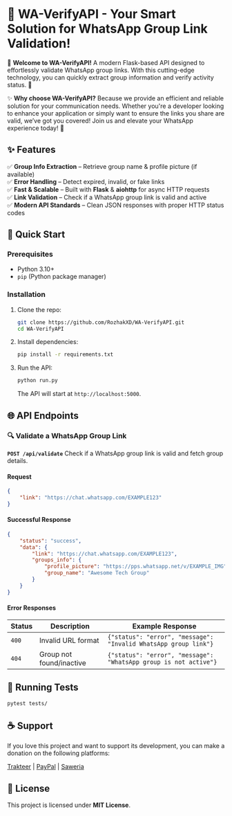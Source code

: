 # **🌟 WA-VerifyAPI - Your Smart Solution for WhatsApp Group Link Validation!**  

🔗 **Welcome to WA-VerifyAPI!** A modern Flask-based API designed to effortlessly validate WhatsApp group links. With this cutting-edge technology, you can quickly extract group information and verify activity status. 🚀

✨ **Why choose WA-VerifyAPI?** Because we provide an efficient and reliable solution for your communication needs. Whether you're a developer looking to enhance your application or simply want to ensure the links you share are valid, we’ve got you covered! Join us and elevate your WhatsApp experience today! 🌈

## **✨ Features**  
✅ **Group Info Extraction** – Retrieve group name & profile picture (if available)  
✅ **Error Handling** – Detect expired, invalid, or fake links  
✅ **Fast & Scalable** – Built with **Flask** & **aiohttp** for async HTTP requests  
✅ **Link Validation** – Check if a WhatsApp group link is valid and active  
✅ **Modern API Standards** – Clean JSON responses with proper HTTP status codes 

## **🚀 Quick Start**
### **Prerequisites**
- Python 3.10+
- `pip` (Python package manager)

### **Installation**
1. Clone the repo:  
   ```sh
   git clone https://github.com/RozhakXD/WA-VerifyAPI.git
   cd WA-VerifyAPI
   ```

2. Install dependencies:  
   ```sh
   pip install -r requirements.txt
   ```  

3. Run the API:  
   ```sh
   python run.py
   ```  

   The API will start at `http://localhost:5000`.

## **🌐 API Endpoints**
### **🔍 Validate a WhatsApp Group Link**
**`POST /api/validate`**
Check if a WhatsApp group link is valid and fetch group details.

#### **Request**
```json
{
    "link": "https://chat.whatsapp.com/EXAMPLE123"
}
```  

#### **Successful Response**
```json
{
    "status": "success",
    "data": {
        "link": "https://chat.whatsapp.com/EXAMPLE123",
        "groups_info": {
            "profile_picture": "https://pps.whatsapp.net/v/EXAMPLE_IMG",
            "group_name": "Awesome Tech Group"
        }
    }
}
```  

#### **Error Responses**
| Status | Description | Example Response |
|--------|-------------|------------------|
| `400` | Invalid URL format | `{"status": "error", "message": "Invalid WhatsApp group link"}` |
| `404` | Group not found/inactive | `{"status": "error", "message": "WhatsApp group is not active"}` |

## **🧪 Running Tests**
```sh
pytest tests/
```

## ☕ Support
If you love this project and want to support its development, you can make a donation on the following platforms:

[Trakteer](https://trakteer.id/rozhak_official/tip) | [PayPal](https://paypal.me/rozhak9) | [Saweria](https://saweria.co/rozhak9)

## **📜 License**
This project is licensed under **MIT License**.
